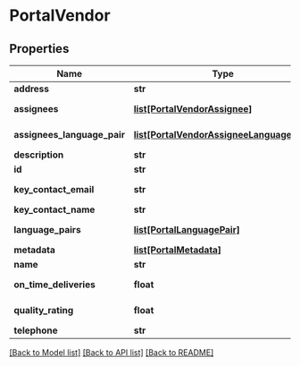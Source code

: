 # PortalVendor

## Properties
Name | Type | Description | Notes
------------ | ------------- | ------------- | -------------
**address** | **str** | Gets or sets the address. | [optional] 
**assignees** | [**list[PortalVendorAssignee]**](PortalVendorAssignee.md) | Gets or sets the ProjectManager/DTP/Engineer. | [optional] 
**assignees_language_pair** | [**list[PortalVendorAssigneeLanguagePair]**](PortalVendorAssigneeLanguagePair.md) | Gets or sets the language Translators/Reviewers. | [optional] 
**description** | **str** | Gets or sets the description. | [optional] 
**id** | **str** | Gets or sets the identifier. | [optional] 
**key_contact_email** | **str** | Gets or sets the key contact email. | [optional] 
**key_contact_name** | **str** | Gets or sets the key contact. | [optional] 
**language_pairs** | [**list[PortalLanguagePair]**](PortalLanguagePair.md) | Gets or sets the language pairs. | [optional] 
**metadata** | [**list[PortalMetadata]**](PortalMetadata.md) | Gets or sets the metadata. | [optional] 
**name** | **str** | Gets or sets the name. | [optional] 
**on_time_deliveries** | **float** | Gets or sets the percentage of on time deliveries. | [optional] 
**quality_rating** | **float** | Gets or sets the quality rating percentage. | [optional] 
**telephone** | **str** | Gets or sets the telephone. | [optional] 

[[Back to Model list]](../README.md#documentation-for-models) [[Back to API list]](../README.md#documentation-for-api-endpoints) [[Back to README]](../README.md)


